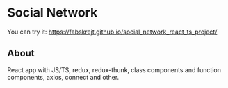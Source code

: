 # Social Network

You can try it: https://fabskrejt.github.io/social_network_react_ts_project/

## About
React app with JS/TS, redux, redux-thunk, class components and function components, axios,
connect and other.
